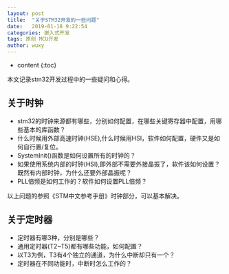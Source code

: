 ```yaml
---
layout: post
title:  "关于STM32开发的一些问题"
date:   2019-01-18 9:22:54
categories: 嵌入式开发
tags: 原创 MCU开发
author: wuxy
---
```


* content
{:toc}

本文记录stm32开发过程中的一些疑问和心得。

## 关于时钟
- stm32的时钟来源都有哪些，分别如何配置，在哪些关键寄存器中配置，用哪些基本的库函数？
- 什么时候用外部高速时钟(HSE),什么时候用HSI，软件如何配置，硬件又是如何自行置/复位。
- SystemInit()函数是如何设置所有的时钟的？
- 如果使用系统内部的时钟(HSI),即外部不需要外接晶振了，软件该如何设置？既然有内部时钟，为什么还要外部晶振呢？
- PLL倍频是如何工作的？软件如何设置PLL倍频？

以上问题的参照《STM中文参考手册》时钟部分，可以基本解决。

## 关于定时器
- 定时器有哪3种，分别是哪些？
- 通用定时器(T2~T5)都有哪些功能，如何配置？
- 以T3为例，T3有4个独立的通道，为什么中断却只有一个？
- 定时器在不同功能时，中断时怎么工作的？

